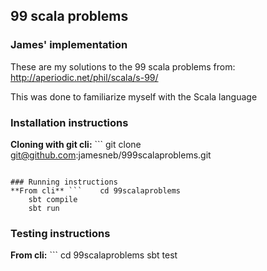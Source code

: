 ## 99 scala problems

### James' implementation

These are my solutions to the 99 scala problems from: http://aperiodic.net/phil/scala/s-99/

This was done to familiarize myself with the Scala language

### Installation instructions

**Cloning with git cli:** ```	git clone git@github.com:jamesneb/999scalaproblems.git

```

### Running instructions
**From cli** ```	cd 99scalaproblems
	sbt compile 
	sbt run
```

### Testing instructions
**From cli:** ```	cd 99scalaproblems
	sbt test 
```
